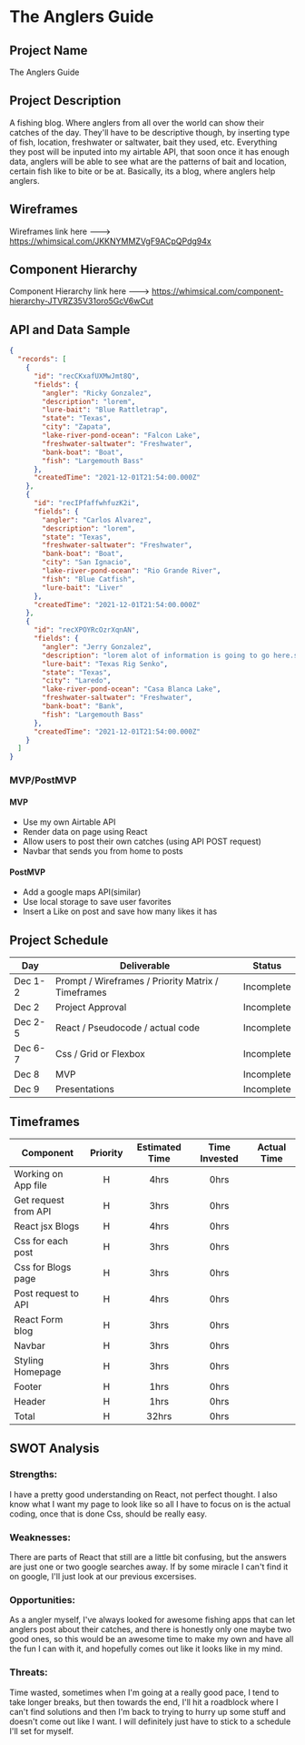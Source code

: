 # The Anglers Guide

## Project Name

The Anglers Guide

## Project Description

A fishing blog. Where anglers from all over the world can show their catches of the day. They'll have to be descriptive though, by inserting type of fish, location, freshwater or saltwater, bait they used, etc. Everything they post will be inputed into my airtable API, that soon once it has enough data, anglers will be able to see what are the patterns of bait and location, certain fish like to bite or be at. Basically, its a blog, where anglers help anglers.

## Wireframes

Wireframes link here ---> https://whimsical.com/JKKNYMMZVgF9ACpQPdg94x

## Component Hierarchy

Component Hierarchy link here ---> https://whimsical.com/component-hierarchy-JTVRZ35V31oro5GcV6wCut

## API and Data Sample

```json
{
  "records": [
    {
      "id": "recCKxafUXMwJmt8Q",
      "fields": {
        "angler": "Ricky Gonzalez",
        "description": "lorem",
        "lure-bait": "Blue Rattletrap",
        "state": "Texas",
        "city": "Zapata",
        "lake-river-pond-ocean": "Falcon Lake",
        "freshwater-saltwater": "Freshwater",
        "bank-boat": "Boat",
        "fish": "Largemouth Bass"
      },
      "createdTime": "2021-12-01T21:54:00.000Z"
    },
    {
      "id": "recIPfaffwhfuzK2i",
      "fields": {
        "angler": "Carlos Alvarez",
        "description": "lorem",
        "state": "Texas",
        "freshwater-saltwater": "Freshwater",
        "bank-boat": "Boat",
        "city": "San Ignacio",
        "lake-river-pond-ocean": "Rio Grande River",
        "fish": "Blue Catfish",
        "lure-bait": "Liver"
      },
      "createdTime": "2021-12-01T21:54:00.000Z"
    },
    {
      "id": "recXPOYRcOzrXqnAN",
      "fields": {
        "angler": "Jerry Gonzalez",
        "description": "lorem alot of information is going to go here.skldjflksdjf",
        "lure-bait": "Texas Rig Senko",
        "state": "Texas",
        "city": "Laredo",
        "lake-river-pond-ocean": "Casa Blanca Lake",
        "freshwater-saltwater": "Freshwater",
        "bank-boat": "Bank",
        "fish": "Largemouth Bass"
      },
      "createdTime": "2021-12-01T21:54:00.000Z"
    }
  ]
}
```

### MVP/PostMVP

#### MVP

- Use my own Airtable API
- Render data on page using React
- Allow users to post their own catches (using API POST request)
- Navbar that sends you from home to posts

#### PostMVP

- Add a google maps API(similar)
- Use local storage to save user favorites
- Insert a Like on post and save how many likes it has

## Project Schedule

| Day     | Deliverable                                        | Status     |
| ------- | -------------------------------------------------- | ---------- |
| Dec 1-2 | Prompt / Wireframes / Priority Matrix / Timeframes | Incomplete |
| Dec 2   | Project Approval                                   | Incomplete |
| Dec 2-5 | React / Pseudocode / actual code                   | Incomplete |
| Dec 6-7 | Css / Grid or Flexbox                              | Incomplete |
| Dec 8   | MVP                                                | Incomplete |
| Dec 9   | Presentations                                      | Incomplete |

## Timeframes

| Component            | Priority | Estimated Time | Time Invested | Actual Time |
| -------------------- | :------: | :------------: | :-----------: | :---------: |
| Working on App file  |    H     |      4hrs      |     0hrs      |             |
| Get request from API |    H     |      3hrs      |     0hrs      |             |
| React jsx Blogs      |    H     |      4hrs      |     0hrs      |             |
| Css for each post    |    H     |      3hrs      |     0hrs      |             |
| Css for Blogs page   |    H     |      3hrs      |     0hrs      |             |
| Post request to API  |    H     |      4hrs      |     0hrs      |             |
| React Form blog      |    H     |      3hrs      |     0hrs      |             |
| Navbar               |    H     |      3hrs      |     0hrs      |             |
| Styling Homepage     |    H     |      3hrs      |     0hrs      |             |
| Footer               |    H     |      1hrs      |     0hrs      |             |
| Header               |    H     |      1hrs      |     0hrs      |             |
| Total                |    H     |     32hrs      |     0hrs      |             |

## SWOT Analysis

### Strengths:

I have a pretty good understanding on React, not perfect thought. I also know what I want my page to look like so all I have to focus on is the actual coding, once that is done Css, should be really easy.

### Weaknesses:

There are parts of React that still are a little bit confusing, but the answers are just one or two google searches away. If by some miracle I can't find it on google, I'll just look at our previous excersises.

### Opportunities:

As a angler myself, I've always looked for awesome fishing apps that can let anglers post about their catches, and there is honestly only one maybe two good ones, so this would be an awesome time to make my own and have all the fun I can with it, and hopefully comes out like it looks like in my mind.

### Threats:

Time wasted, sometimes when I'm going at a really good pace, I tend to take longer breaks, but then towards the end, I'll hit a roadblock where I can't find solutions and then I'm back to trying to hurry up some stuff and doesn't come out like I want. I will definitely just have to stick to a schedule I'll set for myself.
